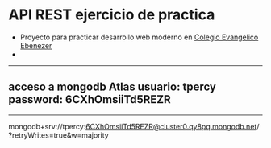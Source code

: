 # API REST ejercicio de practica
- Proyecto para practicar desarrollo web moderno en [Colegio Evangelico Ebenezer](https://colebenezer.edu.co)
-
---------------------------
acceso a mongodb Atlas
usuario: tpercy
password: 6CXhOmsiiTd5REZR
---------------------------
---------------------------
mongodb+srv://tpercy:6CXhOmsiiTd5REZR@cluster0.qy8pq.mongodb.net/?retryWrites=true&w=majority